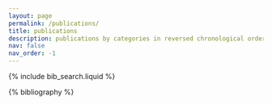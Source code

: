 ```yaml
---
layout: page
permalink: /publications/
title: publications
description: publications by categories in reversed chronological order. generated by jekyll-scholar.
nav: false
nav_order: -1
---
```


<!-- _pages/publications.md -->

<!-- Bibsearch Feature -->

{% include bib_search.liquid %}

<div class="publications">

{% bibliography %}

</div>
